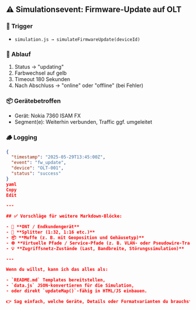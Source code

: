 ## ⚠️ Simulationsevent: Firmware-Update auf OLT

### 🔄 Trigger
- `simulation.js → simulateFirmwareUpdate(deviceId)`

### 🧠 Ablauf
1. Status → "updating"
2. Farbwechsel auf gelb
3. Timeout 180 Sekunden
4. Nach Abschluss → "online" oder "offline" (bei Fehler)

### 📦 Gerätebetroffen
- Gerät: Nokia 7360 ISAM FX
- Segment(e): Weiterhin verbunden, Traffic ggf. umgeleitet

### 🪵 Logging
```json
{
  "timestamp": "2025-05-29T13:45:00Z",
  "event": "fw_update",
  "device": "OLT-001",
  "status": "success"
}
yaml
Copy
Edit

---

## ✅ Vorschläge für weitere Markdown-Blöcke:

- 🧩 **ONT / Endkundengerät**
- 🔁 **Splitter (1:32, 1:16 etc.)**
- 📦 **Muffe (z. B. mit Geoposition und Gehäusetyp)**
- 🌐 **Virtuelle Pfade / Service-Pfade (z. B. VLAN- oder Pseudowire-Traces)**
- 💡 **Zugriffsnetz-Zustände (Last, Bandbreite, Störungssimulation)**

---

Wenn du willst, kann ich das alles als:

- `README.md` Templates bereitstellen,
- `data.js` JSON-konvertieren für die Simulation,
- oder direkt `updateMap()`-fähig in HTML/JS einbauen.

👉 Sag einfach, welche Geräte, Details oder Formatvarianten du brauchst (Markdown, JSON, YAML, HTML-Div).